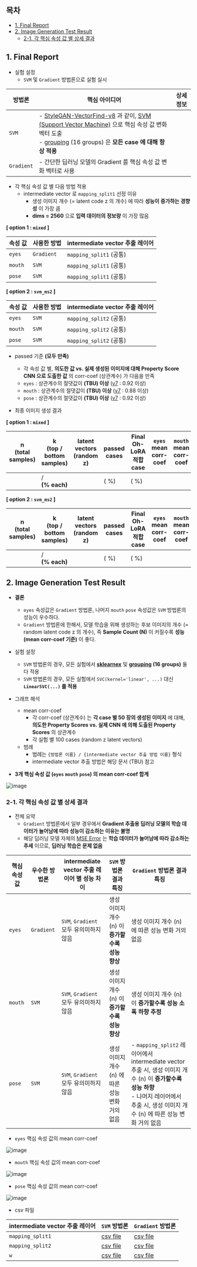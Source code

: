 ## 목차

* [1. Final Report](#1-final-report)
* [2. Image Generation Test Result](#2-image-generation-test-result)
  * [2-1. 각 핵심 속성 값 별 상세 결과](#2-1-각-핵심-속성-값-별-상세-결과)

## 1. Final Report

* 실험 설정
  * ```SVM``` 및 ```Gradient``` 방법론으로 실험 실시

| 방법론            | 핵심 아이디어                                                                                                                                                                                                                                                                                                                                                                                                                                                                                                                                              | 상세 정보 |
|----------------|------------------------------------------------------------------------------------------------------------------------------------------------------------------------------------------------------------------------------------------------------------------------------------------------------------------------------------------------------------------------------------------------------------------------------------------------------------------------------------------------------------------------------------------------------|-------|
| ```SVM```      | - [StyleGAN-VectorFind-v8](../../../2025_05_26_OhLoRA_v3/stylegan/README.md#3-3-stylegan-finetune-v8-기반-핵심-속성값-변환-intermediate-w-vector-탐색-stylegan-vectorfind-v8) 과 같이, [SVM (Support Vector Machine)](https://github.com/WannaBeSuperteur/AI-study/blob/main/AI%20Basics/Machine%20Learning%20Models/%EB%A8%B8%EC%8B%A0%EB%9F%AC%EB%8B%9D_%EB%AA%A8%EB%8D%B8_SVM.md) 으로 핵심 속성 값 변화 벡터 도출<br>- [grouping](../../../2025_05_26_OhLoRA_v3/stylegan/stylegan_vectorfind_v8/image_generation_report.md#2-grouping) (16 groups) 은 **모든 case 에 대해 항상 적용** |       |
| ```Gradient``` | - 간단한 딥러닝 모델의 Gradient 를 핵심 속성 값 변화 벡터로 사용                                                                                                                                                                                                                                                                                                                                                                                                                                                                                                           |       |

* 각 핵심 속성 값 별 다음 방법 적용
  * intermediate vector 로 ```mapping_split1``` 선정 이유
    * 생성 이미지 개수 (= latent code z 의 개수) 에 따라 **성능이 증가하는 경향성** 이 가장 큼
    * **dims = 2560** 으로 **입력 데이터의 정보량** 이 가장 많음

**[ option 1 : ```mixed``` ]**

| 속성 값        | 사용한 방법         | intermediate vector 추출 레이어 |
|-------------|----------------|----------------------------|
| ```eyes```  | ```Gradient``` | ```mapping_split1``` (공통)  |
| ```mouth``` | ```SVM```      | ```mapping_split1``` (공통)  |
| ```pose```  | ```SVM```      | ```mapping_split1``` (공통)  |

**[ option 2 : ```svm_ms2``` ]**

| 속성 값        | 사용한 방법    | intermediate vector 추출 레이어 |
|-------------|-----------|----------------------------|
| ```eyes```  | ```SVM``` | ```mapping_split2``` (공통)  |
| ```mouth``` | ```SVM``` | ```mapping_split2``` (공통)  |
| ```pose```  | ```SVM``` | ```mapping_split2``` (공통)  |

* passed 기준 **(모두 만족)**
  * 각 속성 값 별, **의도한 값 vs. 실제 생성된 이미지에 대해 Property Score CNN 으로 도출한 값** 의 corr-coef (상관계수) 가 다음을 만족 
  * ```eyes``` : 상관계수의 절댓값이 **(TBU) 이상** ([v7](../../../2025_05_02_OhLoRA_v2/stylegan/stylegan_vectorfind_v7/svm_train_report/img_generation_test_result.md) : 0.92 이상)
  * ```mouth``` : 상관계수의 절댓값이 **(TBU) 이상** ([v7](../../../2025_05_02_OhLoRA_v2/stylegan/stylegan_vectorfind_v7/svm_train_report/img_generation_test_result.md) : 0.88 이상)
  * ```pose``` : 상관계수의 절댓값이 **(TBU) 이상** ([v7](../../../2025_05_02_OhLoRA_v2/stylegan/stylegan_vectorfind_v7/svm_train_report/img_generation_test_result.md) : 0.92 이상)

* 최종 이미지 생성 결과

**[ option 1 : ```mixed``` ]**

| n<br>(total samples) | k<br>(top / bottom samples) | latent vectors<br>(random z) | passed cases | Final Oh-LoRA 적합 case | ```eyes``` mean corr-coef | ```mouth``` mean corr-coef | ```pose``` mean corr-coef | details<br>(csv) |
|----------------------|-----------------------------|------------------------------|--------------|-----------------------|---------------------------|----------------------------|---------------------------|------------------|
|                      | / <br>**(% each)**          |                              | ( %)         | ( %)                  |                           |                            |                           |                  |

**[ option 2 : ```svm_ms2``` ]**

| n<br>(total samples) | k<br>(top / bottom samples) | latent vectors<br>(random z) | passed cases | Final Oh-LoRA 적합 case | ```eyes``` mean corr-coef | ```mouth``` mean corr-coef | ```pose``` mean corr-coef | details<br>(csv) |
|----------------------|-----------------------------|------------------------------|--------------|-----------------------|---------------------------|----------------------------|---------------------------|------------------|
|                      | / <br>**(% each)**          |                              | ( %)         | ( %)                  |                           |                            |                           |                  |

## 2. Image Generation Test Result

* **결론**
  * ```eyes``` 속성값은 ```Gradient``` 방법론, 나머지 ```mouth``` ```pose``` 속성값은 ```SVM``` 방법론의 성능이 우수하다. 
  * ```Gradient``` 방법론에 한해서, 모델 학습을 위해 생성하는 후보 이미지의 개수 (= random latent code z 의 개수), 즉 **Sample Count (N)** 이 커질수록 **성능 (mean corr-coef 기준)** 이 좋다.

* 실험 설정
  * ```SVM``` 방법론의 경우, 모든 실험에서 **[sklearnex](https://medium.com/intel-analytics-software/from-hours-to-minutes-600x-faster-svm-647f904c31ae)** 및 **[grouping](../../../2025_05_26_OhLoRA_v3/stylegan/stylegan_vectorfind_v8/image_generation_report.md#2-grouping) (16 groups)** 둘 다 적용
  * ```SVM``` 방법론의 경우, 모든 실험에서 ```SVC(kernel='linear', ...)``` 대신 **```LinearSVC(...)``` 를 적용**

* 그래프 해석
  * mean corr-coef
    * 각 corr-coef (상관계수) 는 **각 case 별 50 장의 생성된 이미지** 에 대해, **의도한 Property Scores vs. 실제 CNN 에 의해 도출된 Property Scores** 의 상관계수
    * 각 실험 별 100 cases (random z latent vectors)
  * 범례
    * 범례는 ```{방법론 이름} / {intermediate vector 추출 방법 이름}``` 형식
    * intermediate vector 추출 방법은 해당 문서 (TBU) 참고

* **3개 핵심 속성 값 (```eyes``` ```mouth``` ```pose```) 의 mean corr-coef 합계**

![image](../../../images/250607_15.PNG)

### 2-1. 각 핵심 속성 값 별 상세 결과

* 전체 요약
  * ```Gradient``` 방법론에서 일부 경우에서 **Gradient 추출용 딥러닝 모델의 학습 데이터가 늘어남에 따라 성능이 감소하는 이유는 불명**
  * 해당 딥러닝 모델 자체의 [MSE Error](https://github.com/WannaBeSuperteur/AI-study/blob/main/AI%20Basics/Deep%20Learning%20Basics/%EB%94%A5%EB%9F%AC%EB%8B%9D_%EA%B8%B0%EC%B4%88_Loss_function.md#2-1-mean-squared-error-mse) 는 **학습 데이터가 늘어남에 따라 감소하는 추세** 이므로, **딥러닝 학습은 문제 없음** 

| 핵심 속성 값     | 우수한 방법론        | intermediate vector 추출 레이어 별 성능 차이    | ```SVM``` 방법론 결과 특징             | ```Gradient``` 방법론 결과 특징                                                                                                                   |
|-------------|----------------|---------------------------------------|---------------------------------|--------------------------------------------------------------------------------------------------------------------------------------------|
| ```eyes```  | ```Gradient``` | ```SVM```, ```Gradient``` 모두 유의미하지 않음 | 생성 이미지 개수 (n) 이 **증가할수록 성능 향상** | 생성 이미지 개수 (n) 에 따른 성능 변화 거의 없음                                                                                                             |
| ```mouth``` | ```SVM```      | ```SVM```, ```Gradient``` 모두 유의미하지 않음 | 생성 이미지 개수 (n) 이 **증가할수록 성능 향상** | 생성 이미지 개수 (n) 이 **증가할수록 성능 소폭 하향 추정**                                                                                                      |
| ```pose```  | ```SVM```      | ```SVM```, ```Gradient``` 모두 유의미하지 않음 | 생성 이미지 개수 (n) 에 따른 성능 변화 거의 없음  | - ```mapping_split2``` 레이어에서 intermediate vector 추출 시, 생성 이미지 개수 (n) 이 **증가할수록 성능 하향**<br>- 나머지 레이어에서 추출 시, 생성 이미지 개수 (n) 에 따른 성능 변화 거의 없음 |

* ```eyes``` 핵심 속성 값의 mean corr-coef 

![image](../../../images/250607_12.PNG)

* ```mouth``` 핵심 속성 값의 mean corr-coef

![image](../../../images/250607_13.PNG)

* ```pose``` 핵심 속성 값의 mean corr-coef

![image](../../../images/250607_14.PNG)

* csv 파일

| intermediate vector 추출 레이어 | ```SVM``` 방법론                                              | ```Gradient``` 방법론                                              |
|----------------------------|------------------------------------------------------------|-----------------------------------------------------------------|
| ```mapping_split1```       | [csv file](test_result/test_result_svm_mapping_split1.csv) | [csv file](test_result/test_result_gradient_mapping_split1.csv) |
| ```mapping_split2```       | [csv file](test_result/test_result_svm_mapping_split2.csv) | [csv file](test_result/test_result_gradient_mapping_split2.csv) |
| ```w```                    | [csv file](test_result/test_result_svm_w.csv)              | [csv file](test_result/test_result_gradient_w.csv)              |

